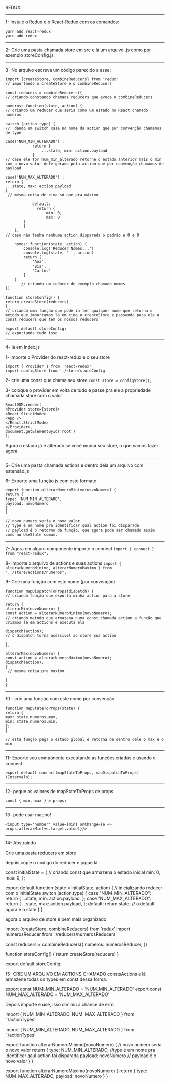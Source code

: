 REDUX

---

1- Instale o Redux e o React-Redux com os comandos:

    yarn add react-redux
    yarn add redux

---

2- Crie uma pasta chamada store em src e lá um arquivo .js como por exemplo storeConfig.js

---

3- No arquivo escreva um código parecido a esse:

```
import {createStore, combineReducers} from 'redux'
// importando o createStore e o combineReducers

const reducers = combineReducers({ 
// criando constando chamada reducers que evoca o combineReducers

numeros: function(state, action) {
// criando um reducer que seria como um estado no React chamado numeros

switch (action.type) {
//  dando um switch case no nome da action que por convenção chamamos de type

case('NUM_MIN_ALTERADO') : 
            return {
                ...state, min: action.payload
            }
// case ele for num_min_alterado retorne o estado anterior mais o min com o novo valor dele gerado pela action que por convenção chamamos de payload

case('NUM_MAX_ALTERADO') :
return {
...state, max: action.payload
}
 // mesma coisa de cima só que pra máximo

            default:
              return {
                  min: 0,
                  max: 0
        }
        }        
    },    
// caso não tenha nenhuma action disparada o padrão é 0 e 0

    nomes: function(state, action) {
        console.log('Reducer Nomes...')
        console.log(state, ' ', action)
        return [
            'Ana',
            'Bia',
            'Carlos'
        ]
    }
       // criando um reducer de exemplo chamado nomes
})

function storeConfig() {
return createStore(reducers)
}
// criando uma função que poderia ter qualquer nome que retorna o método que importamos lá em cima o createStore e passando para ele a const reducers que tem os nossos reducers

export default storeConfig; 
// exportando tudo isso
```

---

4- lá em index.js

1- importe o Provider do react-redux e o seu store

```
import { Provider } from 'react-redux'
import configStore from './store/storeConfig'
```

2- crie uma const que chama seu store
`const store = configStore();`

3- coloque o provider em volta de tudo e passe pra ele a propriedade chamada store com o valor
```
ReactDOM.render(
<Provider store={store}>
<React.StrictMode>
<App />
</React.StrictMode>
</Provider>,
document.getElementById('root')
);

```
Agora o estado já é alterado se você mudar seu store, o que vamos fazer agora

---

5- Crie uma pasta chamada actions e dentro dela um arquivo com estensão.js

6- Exporte uma função js com este formato

```
export function alterarNumeroMinimo(novoNumero) {
return {
type: 'NUM_MIN_ALTERADO', 
payload: novoNumero
}
}

// novo numero seria o novo valor
// type é um nome pra identificar qual action foi disparada
// payload é o retorno da função, que agora pode ser chamado assim como no UseState comum.
```

---

7- Agora em algum componente importe o connect
`import { connect } from "react-redux";`

8- importe o arquivo de actions e suas actions
`import { alterarNumeroMinimo, alterarNumeroMáximo } from "../store/actions/numeros";`

9- Crie uma função com este nome (por convenção)

```
function mapDispatchToProps(dispatch) {
// criando função que exporta minha action para a store

return {
alterarMin(novoNumero) { 
const action = alterarNumeroMinimo(novoNumero);
// criando metodo que armazena numa const chamada action a função que criamos lá em actions e executa ela

dispatch(action); 
// o dispatch torna acessivel ao store sua action

},

alterarMax(novoNumero) {
const action = alterarNumeroMáximo(novoNumero);
dispatch(action);
}
 // mesma coisa pra maximo

}
}
```

---

10 - crie uma função com este nome por convenção

```
function mapStateToProps(state) {
return {
max: state.numeros.max,
min: state.numeros.min,
};
}

// esta função pega o estado global e retorna de dentro dele o max e o min
```

---

11- Exporte seu componente executando as funções criadas e usando o connect

`export default connect(mapStateToProps, mapDispatchToProps)(Intervalo);`

---

12- pegue os valores de mapStateToProps de props

`const { min, max } = props;`

---

13- pode usar macho!

``
         <input type='number' value={min} onChange={e => props.alterarMin(+e.target.value)}/>
``

---

14- Abstraindo

Crie uma pasta reducers em store

depois copie o código do reducer e jogue lá

const initialState = { // criando const que armazena o estado inicial
min: 0,
max: 0,
};

export default function (state = initialState, action) { // inicializando reducer com o initialState
switch (action.type) {
case "NUM_MIN_ALTERADO":
return {
...state,
min: action.payload,
};
case "NUM_MAX_ALTERADO":
return {
...state,
max: action.payload,
};
default:
return state; // o default agora e o state
}
}

agora o arquivo de store é bem mais organizado

import {createStore, combineReducers} from 'redux'
import numerosReducer from './reducers/numerosReducers'

const reducers = combineReducers({
numeros: numerosReducer,
})

function storeConfig() {
return createStore(reducers)
}

export default storeConfig;

15- CRIE UM ARQUIVO EM ACTIONS CHAMADO constsActions e lá armazene todas os types em const dessa forma:

export const NUM_MIN_ALTERADO = 'NUM_MIN_ALTERADO'
export const NUM_MAX_ALTERADO = 'NUM_MAX_ALTERADO'

Depois importe e use, isso diminiu a chance de erro

import {
NUM_MIN_ALTERADO,
NUM_MAX_ALTERADO
} from './actionTypes'

import {
NUM_MIN_ALTERADO,
NUM_MAX_ALTERADO
} from './actionTypes'

export function alterarNumeroMinimo(novoNumero) { // novo numero seria o novo valor
return {
type: NUM_MIN_ALTERADO, //type é um nome pra identificar qaul action foi disparada
payload: novoNumero // payload é o novo valor
}
}

export function alterarNumeroMáximo(novoNumero) {
return {
type: NUM_MAX_ALTERADO,
payload: novoNumero
}
}
